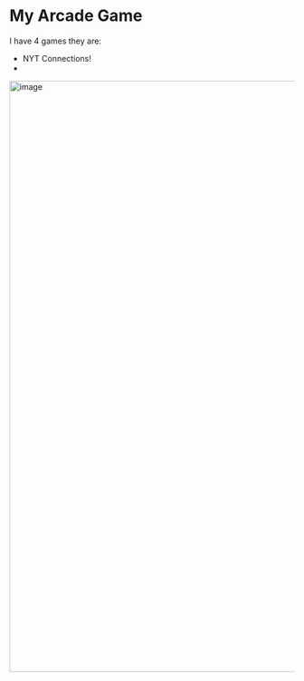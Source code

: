# My Arcade Game

I have 4 games they are:
 - NYT Connections!
 - 

<img width="1043" alt="image" src="https://github.com/mrsharp-milken/arcade-demo/assets/144956668/17772e83-4b6b-4c80-b7c9-617a9575232e">
